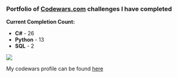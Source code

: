 <h3> Portfolio of <a href = "https://www.codewars.com/users/JordanTallon">Codewars.com</a> challenges I have completed </h3>

<b> Current Completion Count:</b>
<ul>
  <li><b>C#</b> - 26
  <li><b>Python</b> - 13
  <li><b>SQL</b> - 2
</ul>

<img src = "https://www.codewars.com/users/JordanTallon/badges/large">

<p>
  My codewars profile can be found <a href = "https://www.codewars.com/users/JordanTallon">here</a>
<p>
